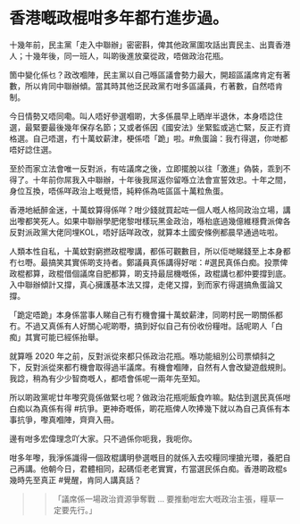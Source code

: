 # 香港嘅政棍咁多年都冇進步過。

十幾年前，民主黨「走入中聯辦」密密斟，俾其他政黨圍攻話出賣民主、出賣香港人；十幾年後，同一班人，叫啲後進放棄從政，唔做政治花瓶。

箇中變化係乜？政改嗰陣，民主黨以自己喺區議會勢力最大，開超區議席肯定有著數，所以肯同中聯辦傾。當其時其他泛民政黨冇咁多區議員，冇著數，自然唔肯制。

今日情勢又唔同嘞。叫人唔好參選嗰啲，大多係晨早上晒岸半退休，本身唔諗住選，最緊要最後幾年保存名節；又或者係因《國安法》坐緊監或逃亡緊，反正冇資格選。自己唔選，冇十萬蚊薪津，梗係唔「跪」啦。#魚蛋論：我冇得選，你哋都唔好諗住選。

至於而家立法會唯一反對派，有咗議席之後，立即擺脫以往「激進」偽裝，乖到不得了。十年前你屌我入中聯辦，十年後我屌返你留喺立法會宣誓效忠。十年之間，身位互換，唔係咩政治上嘅覺悟，純粹係為咗區區十萬粒魚蛋。

香港地紙醉金迷，十萬蚊算得係咩？咁少錢就買起咗一個人嘅人格同政治立場，講出嚟都笑死人。如果中聯辦學肥佬黎咁樣玩黑金政治，喺枱底過幾億維穩費派俾各反對派政黨大佬同埋KOL，唔好話咩政改，就算本土國安條例都晨早通過咗啦。

人類本性自私，十萬蚊對窮撚政棍嚟講，都係可觀數目，所以佢哋睇錢至上本身都冇乜嘢。最搞笑其實係啲支持者。鄭議員真係講得好啱：#選民真係白痴。投票俾政棍都算，政棍借個議席自肥都算，啲支持最屈機嘅係，政棍講乜都仲要撐到底。入中聯辦傾計又撐，真心擁護基本法又撐，走佬又撐，到而家冇得選搞魚蛋論又撐。

「跪定唔跪」本身係當事人睇自己有冇機會攞十萬蚊薪津，同啲村民一啲關係都冇。不過又真係有人好關心呢啲嘢，搞到好似自己有份收份糧咁。話呢啲人「白痴」其實可能已經係抬舉。

就算喺 2020 年之前，反對派從來都只係政治花瓶。喺功能組別公司票傾斜之下，反對派從來都冇機會取得過半議席。有機會嗰陣，自然有人會改變遊戲規則。我諗，稍為有少少智商嘅人，都唔會係呢一兩年先至知。

所以啲政黨呢廿年嚟究竟係做緊乜呢？做政治花瓶呃飯食咋嘛。點估到選民真係咁白痴以為真係有得 #抗爭。更神奇嘅係，啲花瓶俾人吹捧幾下就以為自己真係有本事抗爭，嚟真嗰陣，齊齊入冊。

邊有咁多宏偉理念吖大家。只不過係你呃我，我呃你。

咁多年嚟，我淨係識得一個政棍講明參選嘅目的就係入去咬糧同埋搶光環，養肥自己再講。他朝今日，君體相同，起碼佢老老實實，冇當選民係白痴。香港啲政棍s幾時先至真正 #覺醒，肯同人講真話？

>> 「議席係一場政治資源爭奪戰 … 要推動咁宏大嘅政治主張，糧草一定要先行。」
